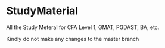 # StudyMaterial
All the Study Meteral for CFA Level 1, GMAT, PGDAST, BA, etc.

Kindly do not make any changes to the master branch
